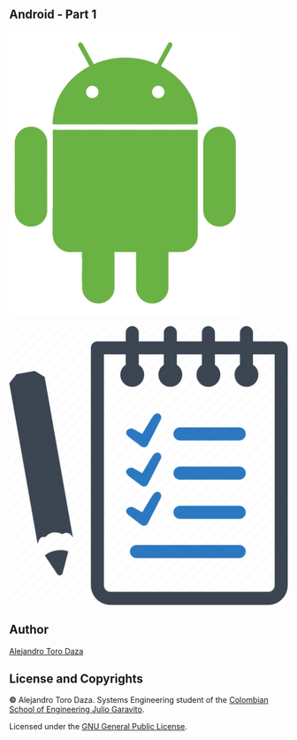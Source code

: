 ## Android - Part 1

![img](https://github.com/Skullzo/IETI-Lab9/blob/codelab-implementation/img/Android3.png)

![img](https://github.com/Skullzo/IETI-Lab9/blob/codelab-implementation/img/Task%20Planner.png)

## Author

[Alejandro Toro Daza](https://github.com/Skullzo)

## License and Copyrights

**©** Alejandro Toro Daza. Systems Engineering student of the [Colombian School of Engineering Julio Garavito](https://www.escuelaing.edu.co/es/).

Licensed under the [GNU General Public License](https://github.com/Skullzo/IETI-Lab9/blob/codelab-implementation/LICENSE).
